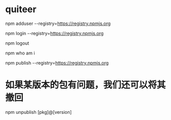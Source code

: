 # quiteer

npm adduser --registry=https://registry.npmjs.org

npm login --registry=https://registry.npmjs.org

npm logout

npm who am i

npm publish --registry=https://registry.npmjs.org

# 如果某版本的包有问题，我们还可以将其撤回
npm unpublish [pkg]@[version]
